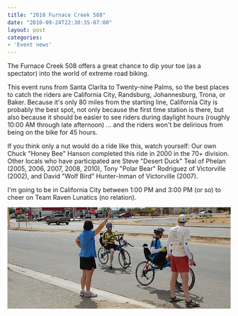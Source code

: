 ```yaml
---
title: "2010 Furnace Creek 508"
date: "2010-09-24T22:30:35-07:00"
layout: post
categories:
- 'Event news'
---
```


The Furnace Creek 508 offers a great chance to dip your toe (as a spectator) into the world of extreme road biking.  
  
This event runs from Santa Clarita to Twenty-nine Palms, so the best places to catch the riders are California City, Randsburg, Johannesburg, Trona, or Baker. Because it's only 80 miles from the starting line, California City is probably the best spot, not only because the first time station is there, but also because it should be easier to see riders during daylight hours (roughly 10:00 AM through late afternoon) ... and the riders won't be delirious from being on the bike for 45 hours.

If you think only a nut would do a ride like this, watch yourself: Our own Chuck "Honey Bee" Hanson completed this ride in 2000 in the 70+ division. Other locals who have participated are Steve "Desert Duck" Teal of Phelan (2005, 2006, 2007, 2008, 2010), Tony "Polar Bear" Rodriguez of Victorville (2002), and David "Wolf Bird" Hunter-Inman of Victorville (2007).

I'm going to be in California City between 1:00 PM and 3:00 PM (or so) to cheer on Team Raven Lunatics (no relation).

![2010 Furnace Creek 508 Time Station 1 - California City](/assets/img/2010/09/02-fc508-ts1.jpg)